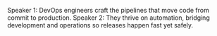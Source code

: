 Speaker 1: DevOps engineers craft the pipelines that move code from commit to production.
Speaker 2: They thrive on automation, bridging development and operations so releases happen fast yet safely.

